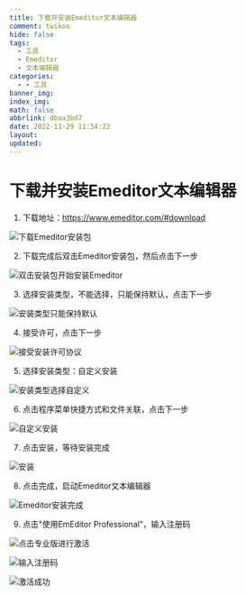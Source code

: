```yaml
---
title: 下载并安装Emeditor文本编辑器
comment: twikoo
hide: false
tags:
  - 工具
  - Emeditor
  - 文本编辑器
categories:
  - - 工具
banner_img:
index_img:
math: false
abbrlink: dbaa3bd7
date: 2022-11-29 11:54:22
layout:
updated:
---
```


# 下载并安装Emeditor文本编辑器

1. 下载地址：https://www.emeditor.com/#download

![下载Emeditor安装包](下载并安装Emeditor文本编辑器/image-9461129112919.png)

2. 下载完成后双击Emeditor安装包，然后点击下一步

![双击安装包开始安装Emeditor](下载并安装Emeditor文本编辑器/image-5421129113040.png)

3. 选择安装类型，不能选择，只能保持默认，点击下一步

![安装类型只能保持默认](下载并安装Emeditor文本编辑器/image-4981129113114.png)

4. 接受许可，点击下一步

![接受安装许可协议](下载并安装Emeditor文本编辑器/image-9081129113235.png)

5. 选择安装类型：自定义安装

![安装类型选择自定义](下载并安装Emeditor文本编辑器/image-3881129113347.png)

6. 点击程序菜单快捷方式和文件关联，点击下一步

![自定义安装](下载并安装Emeditor文本编辑器/image-7431129113525.png)

7. 点击安装，等待安装完成

![安装](下载并安装Emeditor文本编辑器/image-2081129113833.png)

8. 点击完成，启动Emeditor文本编辑器

![Emeditor安装完成](下载并安装Emeditor文本编辑器/image-1451129113914.png)

9. 点击"使用EmEditor Professional"，输入注册码

![点击专业版进行激活](下载并安装Emeditor文本编辑器/image-8091129114016.png)

![输入注册码](下载并安装Emeditor文本编辑器/image-8451129114551.png)

![激活成功](下载并安装Emeditor文本编辑器/image-1679694165860.png)

